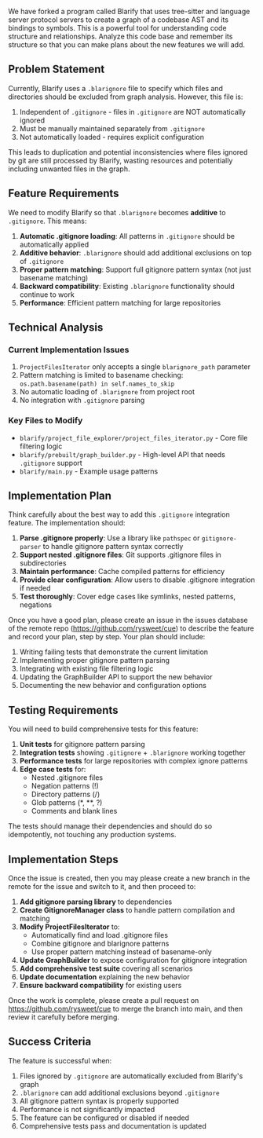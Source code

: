 We have forked a program called Blarify that uses tree-sitter and language server protocol servers to create a graph of a codebase AST and its bindings to symbols. This is a powerful tool for understanding code structure and relationships. Analyze this code base and remember its structure so that you can make plans about the new features we will add.

## Problem Statement

Currently, Blarify uses a `.blarignore` file to specify which files and directories should be excluded from graph analysis. However, this file is:
1. Independent of `.gitignore` - files in `.gitignore` are NOT automatically ignored
2. Must be manually maintained separately from `.gitignore`
3. Not automatically loaded - requires explicit configuration

This leads to duplication and potential inconsistencies where files ignored by git are still processed by Blarify, wasting resources and potentially including unwanted files in the graph.

## Feature Requirements

We need to modify Blarify so that `.blarignore` becomes **additive** to `.gitignore`. This means:

1. **Automatic .gitignore loading**: All patterns in `.gitignore` should be automatically applied
2. **Additive behavior**: `.blarignore` should add additional exclusions on top of `.gitignore`
3. **Proper pattern matching**: Support full gitignore pattern syntax (not just basename matching)
4. **Backward compatibility**: Existing `.blarignore` functionality should continue to work
5. **Performance**: Efficient pattern matching for large repositories

## Technical Analysis

### Current Implementation Issues

1. `ProjectFilesIterator` only accepts a single `blarignore_path` parameter
2. Pattern matching is limited to basename checking: `os.path.basename(path) in self.names_to_skip`
3. No automatic loading of `.blarignore` from project root
4. No integration with `.gitignore` parsing

### Key Files to Modify

- `blarify/project_file_explorer/project_files_iterator.py` - Core file filtering logic
- `blarify/prebuilt/graph_builder.py` - High-level API that needs `.gitignore` support
- `blarify/main.py` - Example usage patterns

## Implementation Plan

Think carefully about the best way to add this `.gitignore` integration feature. The implementation should:

1. **Parse .gitignore properly**: Use a library like `pathspec` or `gitignore-parser` to handle gitignore pattern syntax correctly
2. **Support nested .gitignore files**: Git supports .gitignore files in subdirectories
3. **Maintain performance**: Cache compiled patterns for efficiency
4. **Provide clear configuration**: Allow users to disable .gitignore integration if needed
5. **Test thoroughly**: Cover edge cases like symlinks, nested patterns, negations

Once you have a good plan, please create an issue in the issues database of the remote repo (https://github.com/rysweet/cue) to describe the feature and record your plan, step by step. Your plan should include:

1. Writing failing tests that demonstrate the current limitation
2. Implementing proper gitignore pattern parsing
3. Integrating with existing file filtering logic
4. Updating the GraphBuilder API to support the new behavior
5. Documenting the new behavior and configuration options

## Testing Requirements

You will need to build comprehensive tests for this feature:

1. **Unit tests** for gitignore pattern parsing
2. **Integration tests** showing `.gitignore` + `.blarignore` working together
3. **Performance tests** for large repositories with complex ignore patterns
4. **Edge case tests** for:
   - Nested .gitignore files
   - Negation patterns (!)
   - Directory patterns (/)
   - Glob patterns (*, **, ?)
   - Comments and blank lines

The tests should manage their dependencies and should do so idempotently, not touching any production systems.

## Implementation Steps

Once the issue is created, then you may please create a new branch in the remote for the issue and switch to it, and then proceed to:

1. **Add gitignore parsing library** to dependencies
2. **Create GitignoreManager class** to handle pattern compilation and matching
3. **Modify ProjectFilesIterator** to:
   - Automatically find and load .gitignore files
   - Combine gitignore and blarignore patterns
   - Use proper pattern matching instead of basename-only
4. **Update GraphBuilder** to expose configuration for gitignore integration
5. **Add comprehensive test suite** covering all scenarios
6. **Update documentation** explaining the new behavior
7. **Ensure backward compatibility** for existing users

Once the work is complete, please create a pull request on https://github.com/rysweet/cue to merge the branch into main, and then review it carefully before merging.

## Success Criteria

The feature is successful when:
1. Files ignored by `.gitignore` are automatically excluded from Blarify's graph
2. `.blarignore` can add additional exclusions beyond `.gitignore`
3. All gitignore pattern syntax is properly supported
4. Performance is not significantly impacted
5. The feature can be configured or disabled if needed
6. Comprehensive tests pass and documentation is updated